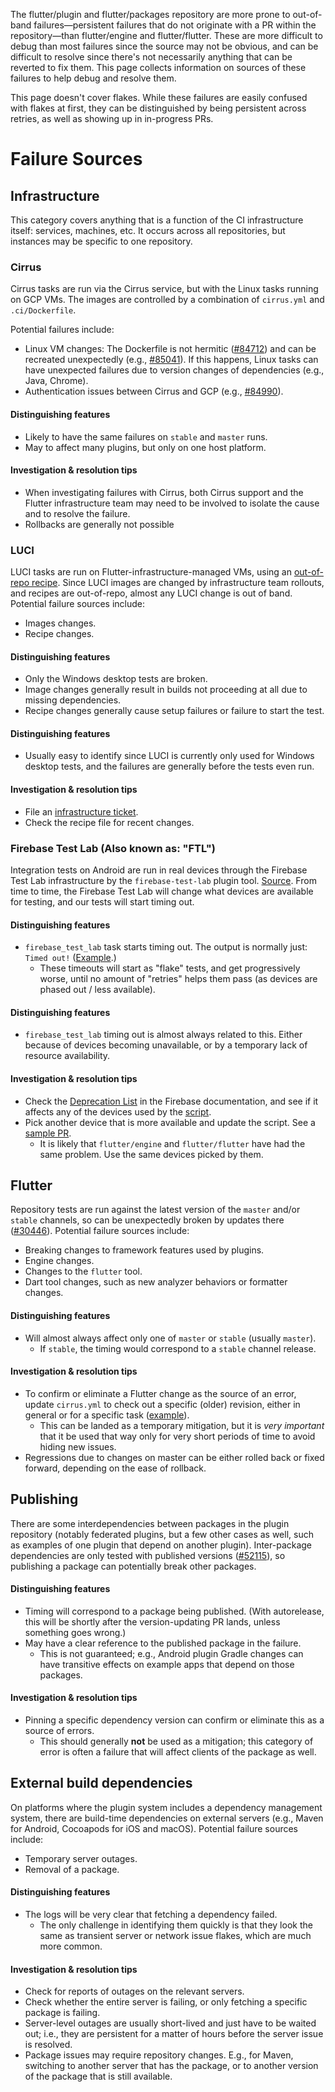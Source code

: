 The flutter/plugin and flutter/packages repository are more prone to out-of-band failures—persistent failures that do not originate with a PR within the repository—than flutter/engine and flutter/flutter. These are more difficult to debug than most failures since the source may not be obvious, and can be difficult to resolve since there's not necessarily anything that can be reverted to fix them. This page collects information on sources of these failures to help debug and resolve them.

This page doesn't cover flakes. While these failures are easily confused with flakes at first, they can be distinguished by being persistent across retries, as well as showing up in in-progress PRs.

# Failure Sources

## Infrastructure

This category covers anything that is a function of the CI infrastructure itself: services, machines, etc. It occurs across all repositories, but instances may be specific to one repository.

### Cirrus

Cirrus tasks are run via the Cirrus service, but with the Linux tasks running on GCP VMs. The images are controlled by a combination of `cirrus.yml` and `.ci/Dockerfile`.

Potential failures include:
- Linux VM changes: The Dockerfile is not hermitic ([#84712](https://github.com/flutter/flutter/issues/84712)) and can be recreated unexpectedly (e.g., [#85041](https://github.com/flutter/flutter/issues/85041)). If this happens, Linux tasks can have unexpected failures due to version changes of dependencies (e.g., Java, Chrome).
- Authentication issues between Cirrus and GCP (e.g., [#84990](https://github.com/flutter/flutter/issues/84990)).

#### Distinguishing features
- Likely to have the same failures on `stable` and `master` runs.
- May to affect many plugins, but only on one host platform.

#### Investigation & resolution tips
- When investigating failures with Cirrus, both Cirrus support and the Flutter infrastructure team may need to be involved to isolate the cause and to resolve the failure.
- Rollbacks are generally not possible

### LUCI

LUCI tasks are run on Flutter-infrastructure-managed VMs, using an [out-of-repo recipe](https://flutter.googlesource.com/recipes/+/master/recipes/plugins/plugins.py). Since LUCI images are changed by infrastructure team rollouts, and recipes are out-of-repo, almost any LUCI change is out of band. Potential failure sources include:
- Images changes.
- Recipe changes.

#### Distinguishing features
- Only the Windows desktop tests are broken.
- Image changes generally result in builds not proceeding at all due to missing dependencies.
- Recipe changes generally cause setup failures or failure to start the test.

#### Distinguishing features
- Usually easy to identify since LUCI is currently only used for Windows desktop tests, and the failures are generally before the tests even run.

#### Investigation & resolution tips
- File an [infrastructure ticket](https://github.com/flutter/flutter/wiki/Infra-Ticket-Queue).
- Check the recipe file for recent changes.

### Firebase Test Lab (Also known as: "FTL")

Integration tests on Android are run in real devices through the Firebase Test Lab infrastructure by the `firebase-test-lab` plugin tool. [Source](https://github.com/flutter/plugins/blob/master/script/tool/lib/src/firebase_test_lab_command.dart). From time to time, the Firebase Test Lab will change what devices are available for testing, and our tests will start timing out.

#### Distinguishing features
- `firebase_test_lab` task starts timing out. The output is normally just: `Timed out!` ([Example](https://github.com/flutter/plugins/runs/3930255308).) 
  - These timeouts will start as "flake" tests, and get progressively worse, until no amount of "retries" helps them pass (as devices are phased out / less available).

#### Distinguishing features
- `firebase_test_lab` timing out is almost always related to this. Either because of devices becoming unavailable, or by a temporary lack of resource availability.

#### Investigation & resolution tips
- Check the [Deprecation List](https://firebase.google.com/docs/test-lab/android/available-testing-devices#deprecated_devices) in the Firebase documentation, and see if it affects any of the devices used by the [script](https://github.com/flutter/plugins/blob/aae841aa5a7062f05e0aba4f9304dd605dbbc2b2/.cirrus.yml#L217).
- Pick another device that is more available and update the script. See a [sample PR](https://github.com/flutter/plugins/pull/4436).
  - It is likely that `flutter/engine` and `flutter/flutter` have had the same problem. Use the same devices picked by them.

## Flutter

Repository tests are run against the latest version of the `master` and/or `stable` channels, so can be unexpectedly broken by updates there ([#30446](https://github.com/flutter/flutter/issues/30446)). Potential failure sources include:
- Breaking changes to framework features used by plugins.
- Engine changes.
- Changes to the `flutter` tool.
- Dart tool changes, such as new analyzer behaviors or formatter changes.

#### Distinguishing features
- Will almost always affect only one of `master` or `stable` (usually `master`).
  - If `stable`, the timing would correspond to a `stable` channel release.

#### Investigation & resolution tips
- To confirm or eliminate a Flutter change as the source of an error, update `cirrus.yml` to check out a specific (older) revision, either in general or for a specific task ([example](https://github.com/flutter/plugins/pull/3951)).
  - This can be landed as a temporary mitigation, but it is *very important* that it be used that way only for very short periods of time to avoid hiding new issues.
- Regressions due to changes on master can be either rolled back or fixed forward, depending on the ease of rollback.

## Publishing

There are some interdependencies between packages in the plugin repository (notably federated plugins, but a few other cases as well, such as examples of one plugin that depend on another plugin). Inter-package dependencies are only tested with published versions ([#52115](https://github.com/flutter/flutter/issues/52115)), so publishing a package can potentially break other packages.

#### Distinguishing features
- Timing will correspond to a package being published. (With autorelease, this will be shortly after the version-updating PR lands, unless something goes wrong.)
- May have a clear reference to the published package in the failure.
  - This is not guaranteed; e.g., Android plugin Gradle changes can have transitive effects on example apps that depend on those packages.

#### Investigation & resolution tips
- Pinning a specific dependency version can confirm or eliminate this as a source of errors.
  - This should generally **not** be used as a mitigation; this category of error is often a failure that will affect clients of the package as well.

## External build dependencies

On platforms where the plugin system includes a dependency management system, there are build-time dependencies on external servers (e.g., Maven for Android, Cocoapods for iOS and macOS). Potential failure sources include:
- Temporary server outages.
- Removal of a package.

#### Distinguishing features
- The logs will be very clear that fetching a dependency failed.
  - The only challenge in identifying them quickly is that they look the same as transient server or network issue flakes, which are much more common.

#### Investigation & resolution tips
- Check for reports of outages on the relevant servers.
- Check whether the entire server is failing, or only fetching a specific package is failing.
- Server-level outages are usually short-lived and just have to be waited out; i.e., they are persistent for a matter of hours before the server issue is resolved.
- Package issues may require repository changes. E.g., for Maven, switching to another server that has the package, or to another version of the package that is still available.